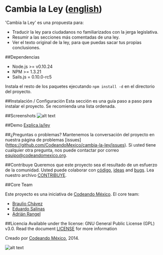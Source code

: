 Cambia la Ley ([english](/README.md))
============

'Cambia la Ley' es una propuesta para:
- Traducir la ley para ciudadanos no familiarizados con la jerga
  legislativa.
- Resumir a las secciones más comentadas de una ley.
- Ver el texto original de la ley, para que puedas sacar tus propias
  conclusiones.

##Dependencias
- Node.js >= v0.10.24
- NPM >= 1.3.21
- Sails.js = 0.10.0-rc5

Instala el resto de los paquetes ejecutando `npm install -d` en el
directorio del proyecto.

##Instalación / Configuración 
Esta sección es una guía paso a paso para instalar el proyecto. Se recomienda una lista ordenada.

##Screenshots
![alt text](http://i.imgur.com/EufAhHT.png "Explica.la/ley")

##Demo
[Explica.la/ley](http://explica.la/ley)

##¿Preguntas o problemas? 
Mantenemos la conversación del proyecto en nuestra página de problemas [issues] (https://github.com/CodeandoMexico/cambia-la-ley/issues). Si usted tiene cualquier otra pregunta, nos puede contactar por correo <equipo@codeandomexico.org>.

##Contribuye
Queremos que este proyecto sea el resultado de un esfuerzo de la comunidad. Usted puede colaborar con [código](https://github.com/CodeandoMexico/cambia-la-ley/pulls), [ideas](https://github.com/CodeandoMexico/cambia-la-ley/issues) and [bugs](https://github.com/CodeandoMexico/cambia-la-ley/issues). Lea nuestro archivo [CONTRIBUYE](/CONTRIBUYE.md).

##Core Team

Este proyecto es una iniciativa de [Codeando México](http://www.codeandomexico.org).
El core team:
- [Braulio Chávez](https://github.com/HackerOfDreams)
- [Eduardo Salinas](https://github.com/lalo)
- [Adrián Rangel](https://github.com/acrogenesis)

##Licencia
Available under the license: GNU General Public License (GPL) v3.0. Read the document [LICENSE](/LICENSE) for more information

Creado por [Codeando México](http://www.codeandomexico.org), 2014.

![alt text](http://blog.codeandomexico.org/images/logo.png "Codeando México")

